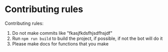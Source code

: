 # Contributing rules

Contributing rules:

1. Do not make commits like "fkasjfkdsfhjsdfhsjdf"
2. Run ```npm run build``` to build the project, if possible, if not the bot will do it
3. Please make docs for functions that you make